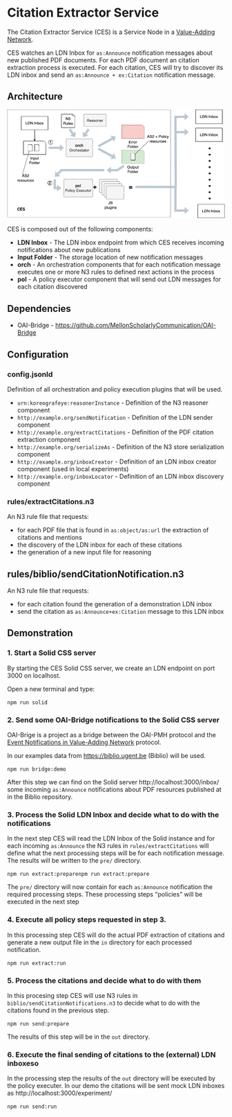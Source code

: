 # Citation Extractor Service

The Citation Extractor Service (CES) is a Service Node in a [Value-Adding Network](https://www.eventnotifications.net).

CES watches an LDN Inbox for `as:Announce` notification messages about new published PDF documents. For each PDF document an citation extraction process is executed. For each citation, CES will try to discover its LDN inbox and send an `as:Announce + ex:Citation` notification message.

## Architecture

<img src="documentation/ces_architecture.png">

CES is composed out of the following components:

- **LDN Inbox** - The LDN inbox endpoint from which CES receives incoming notifications about new publications
- **Input Folder** - The storage location of new notification messages
- **orch** - An orchestration components that for each notification message executes one or more N3 rules to defined next actions in the process
- **pol** - A policy executor component that will send out LDN messages for each citation discovered

## Dependencies

- OAI-Bridge - https://github.com/MellonScholarlyCommunication/OAI-Bridge

## Configuration

### config.jsonld

Definition of all orchestration and policy execution plugins that will be used.

- `urn:koreografeye:reasonerInstance` - Definition of the N3 reasoner component
- `http://example.org/sendNotification` - Definition of the LDN sender component
- `http://example.org/extractCitations` - Definition of the PDF citation extraction component
- `http://example.org/serializeAs` - Definition of the N3 store serialization component
- `http://example.org/inboxCreator` - Definition of an LDN inbox creator component (used in local experiments)
- `http://example.org/inboxLocator` - Definition of an LDN inbox discovery component

### rules/extractCitations.n3

An N3 rule file that requests:
 
- for each PDF file that is found in `as:object/as:url` the extraction of citations and mentions 
- the discovery of the LDN inbox for each of these citations
- the generation of a new input file for reasoning

## rules/biblio/sendCitationNotification.n3

An N3 rule file that requests:

- for each citation found the generation of a demonstration LDN inbox
- send the citation as `as:Announce+ex:Citation` message to this LDN inbox

## Demonstration

### 1. Start a Solid CSS server

By starting the CES Solid CSS server, we create an LDN endpoint on port 3000 on localhost.

Open a new terminal and type:

```
npm run solid
```

### 2. Send some OAI-Bridge notifications to the Solid CSS server

OAI-Brige is a project as a bridge between the OAI-PMH protocol and the [Event Notifications in Value-Adding Network](https://www.eventnotifications.net) protocol.

In our examples data from https://biblio.ugent.be (Biblio) will be used.

```
npm run bridge:demo
```

After this step we can find on the Solid server http://localhost:3000/inbox/ some incoming 
`as:Announce` notifications about PDF resources published at in the Biblio repository.

### 3. Process the Solid LDN Inbox and decide what to do with the notifications

In the next step CES will read the LDN Inbox of the Solid instance and for each incoming
`as:Announce` the N3 rules in `rules/extractCitations` will define what the next processing
steps will be for each notification message. The results will be written to the `pre/` directory.

```
npm run extract:preparenpm run extract:prepare
```

The `pre/` directory will now contain for each `as:Announce` notification the required
processing steps. These processing steps "policies" will be executed in the next step

### 4. Execute all policy steps requested in step 3.

In this processing step CES will do the actual PDF extraction of citations and generate a
new output file in the `in` directory for each processed notification.

```
npm run extract:run
```

### 5. Process the citations and decide what to do with them

In this procesing step CES will use N3 rules in `biblio/sendCitationNotifications.n3` to 
decide what to do with the citations found in the previous step.

```
npm run send:prepare
```

The results of this step will be in the `out` directory.

### 6. Execute the final sending of citations to the (external) LDN inboxeso

In the processing step the results of the `out` directory will be executed by the 
policy executer. In our demo the citations will be sent mock LDN inboxes as
http://localhost:3000/experiment/

```
npm run send:run
```